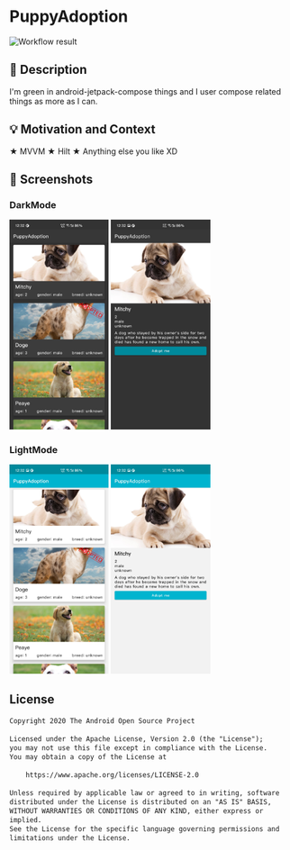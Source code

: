 # PuppyAdoption

<!--- Replace <OWNER> with your Github Username and <REPOSITORY> with the name of your repository. -->
<!--- You can find both of these in the url bar when you open your repository in github. -->
![Workflow result](https://github.com/<Shalj>/<PuppyAdoption>/workflows/Check/badge.svg)


## :scroll: Description
<!--- Describe your app in one or two sentences -->
I'm green in android-jetpack-compose things and I user compose related things as more as I can.


## :bulb: Motivation and Context
<!--- Optionally point readers to interesting parts of your submission. -->
<!--- What are you especially proud of? --> 
★ MVVM
★ Hilt
★ Anything else you like XD

## :camera_flash: Screenshots
<!-- You can add more screenshots here if you like -->
### DarkMode
<div>
<img src="https://github.com/Shalj/PuppyAdoption/blob/master/images/dark2.jpeg" width="35%">
<img src="https://github.com/Shalj/PuppyAdoption/blob/master/images/dark1.jpeg" width="35%">
  </div>

### LightMode
<div>
<img src="https://github.com/Shalj/PuppyAdoption/blob/master/images/light2.jpeg" width="35%">
<img src="https://github.com/Shalj/PuppyAdoption/blob/master/images/light1.jpeg" width="35%">
  </div>

## License
```
Copyright 2020 The Android Open Source Project

Licensed under the Apache License, Version 2.0 (the "License");
you may not use this file except in compliance with the License.
You may obtain a copy of the License at

    https://www.apache.org/licenses/LICENSE-2.0

Unless required by applicable law or agreed to in writing, software
distributed under the License is distributed on an "AS IS" BASIS,
WITHOUT WARRANTIES OR CONDITIONS OF ANY KIND, either express or implied.
See the License for the specific language governing permissions and
limitations under the License.
```
